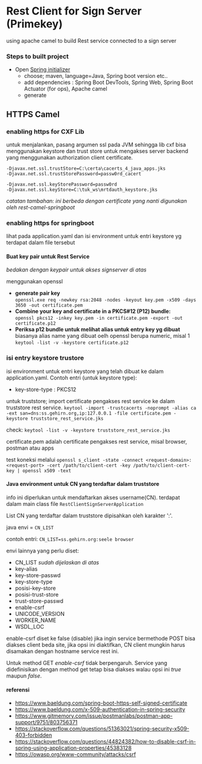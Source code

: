 # Rest Client for Sign Server (Primekey)

using apache camel to build Rest service connected to a sign server

### Steps to built project

- Open [Spring initializer](https://start.spring.io/)
    - choose; maven, language=Java, Spring boot version etc..
    - add dependencies : Spring Boot DevTools, Spring Web, Spring Boot Actuator (for ops), Apache camel
    - generate

## HTTPS Camel

### enabling https for CXF Lib 

untuk menjalankan, pasang argumen ssl pada JVM sehingga lib cxf bisa menggunakan keystore dan trust store untuk mengakses server backend yang menggunakan authorization client certificate.

```
-Djavax.net.ssl.trustStore=C:\certa\cacerts_4_java_apps.jks
-Djavax.net.ssl.trustStorePassword=passw0rd_cacert 

-Djavax.net.ssl.keyStorePassword=passw0rd 
-Djavax.net.ssl.keyStore=C:\tuk_ws\mrtdauth_keystore.jks
```

*catatan tambahan: ini berbeda dengan certificate yang nanti digunakan oleh rest-camel-springboot* 

### enabling https for springboot

lihat pada application.yaml dan isi environment untuk entri keystore yg terdapat dalam file tersebut 

#### Buat key pair untuk Rest Service

*bedakan dengan keypair untuk akses signserver di atas*

menggunakan openssl

 - **generate pair key**   
   `openssl.exe req -newkey rsa:2048 -nodes -keyout key.pem -x509 -days 3650 -out certificate.pem`
 - **Combine your key and certificate in a PKCS#12 (P12) bundle:**   
   `openssl pkcs12 -inkey key.pem -in certificate.pem -export -out certificate.p12`
 - **Periksa p12 bundle untuk melihat alias untuk entry key yg dibuat**   
   biasanya alias name yang dibuat oelh openssl berupa numeric, misal 1  
   `keytool -list -v -keystore certificate.p12`

### isi entry keystore trustore

isi environment untuk entri keystore yang telah dibuat ke dalam application.yaml. Contoh entri (untuk keystore type):
 - key-store-type : PKCS12

untuk truststore; import certificate pengakses rest service ke dalam truststore rest service.
`keytool -import -trustcacerts -noprompt -alias ca -ext san=dns:ss.gehirn.org,ip:127.0.0.1 -file certificate.pem -keystore truststore_rest_service.jks`

check:
`keytool -list -v -keystore truststore_rest_service.jks`

certificate.pem adalah certificate pengakses rest service, misal browser, postman atau apps

test koneksi melalui
`openssl s_client -state -connect <request-domain>:<request-port> -cert /path/to/client-cert -key /path/to/client-cert-key | openssl x509 -text`

#### Java environment untuk CN yang terdaftar dalam truststore

info ini diperlukan untuk mendaftarkan akses username(CN). terdapat dalam main class file `RestClientSignServerApplication`   

List CN yang terdaftar dalam truststore dipisahkan oleh karakter ':'.

java envi = `CN_LIST`   

contoh entri:
`CN_LIST=ss.gehirn.org:seele browser`

envi lainnya yang perlu diset:
 - CN_LIST *sudah dijelaskan di atas*
 - key-alias
 - key-store-passwd
 - key-store-type
 - posisi-key-store
 - posisi-trust-store
 - trust-store-passwd
 - enable-csrf
 - UNICODE_VERSION
 - WORKER_NAME
 - WSDL_LOC

enable-csrf diset ke false (disable) jika ingin service bermethode POST bisa diakses client beda site, jika opsi ini diaktifkan, CN client mungkin harus disamakan dengan hostname service rest ini.   

Untuk method GET *enable-csrf* tidak berpengaruh. Service yang didefinisikan dengan method get tetap bisa diakses walau opsi ini *true* maupun *false*.

#### referensi
 - https://www.baeldung.com/spring-boot-https-self-signed-certificate
 - https://www.baeldung.com/x-509-authentication-in-spring-security
 - https://www.gitmemory.com/issue/postmanlabs/postman-app-support/9751/803756371
 - https://stackoverflow.com/questions/51363021/spring-security-x509-403-forbidden
 - https://stackoverflow.com/questions/44824382/how-to-disable-csrf-in-spring-using-application-properties/45383128
 - https://owasp.org/www-community/attacks/csrf
